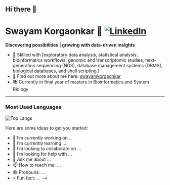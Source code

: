 ## Hi there 👋

# Swayam Korgaonkar 👋 [![LinkedIn](https://img.shields.io/badge/-LinkedIn-blue?style=flat&logo=linkedin&logoColor=white)](https://linkedin.com/in/swayamkorgaonkar/)

**Discovering possibilities | growing with data-driven insights**

- 🧬 Skilled with [exploratory data analysis, statistical analysis, bioinformatics workflows, genomic and transcriptomic studies, next-generation sequencing (NGS), database management systems (DBMS), biological databases, and shell scripting.]
- 🔗 Find out more about me here: [swayamkorgaonkar](https://swayamkorgaonkar.my.canva.site/)
- 📚 Currently in final year of masters in Bioinformatics and System Biology

---

### Most Used Languages
![Top Langs](https://github-readme-stats.vercel.app/api/top-langs/?username=swayamjk10&layout=compact&theme=default)


Here are some ideas to get you started:

- 🔭 I’m currently working on ...
- 🌱 I’m currently learning ...
- 👯 I’m looking to collaborate on ...
- 🤔 I’m looking for help with ...
- 💬 Ask me about ...
- 📫 How to reach me: ...
- 😄 Pronouns: ...
- ⚡ Fun fact: ...
-->

